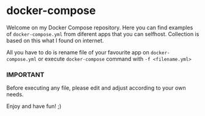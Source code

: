 # docker-compose
Welcome on my Docker Compose repository. Here you can find examples of `docker-compose.yml` from diferent apps that you can selfhost. Collection is based on this what I found on internet.

All you have to do is rename file of your favourite app on `docker-compose.yml` or execute `docker-compose` command with `-f <filename.yml>`

### IMPORTANT
Before executing any file, please edit and adjust according to your own needs.

Enjoy and have fun! ;)
